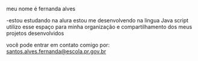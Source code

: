 meu nome é fernanda alves 

-estou estudando na alura
estou me desenvolvendo na lingua Java script
utilizo esse espaço para minha organização e compartilhamento dos meus projetos desenvolvidos 


você pode entrar em contato comigo por:
santos.alves.fernanda@escola.pr.gov.br
